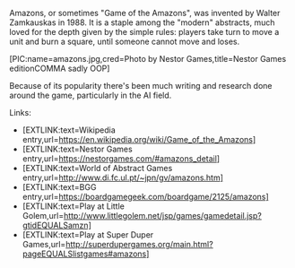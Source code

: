 Amazons, or sometimes "Game of the Amazons", was invented by Walter Zamkauskas in 1988. It is a staple among the "modern" abstracts, much loved for the depth given by the simple rules: players take turn to move a unit and burn a square, until someone cannot move and loses.

[PIC:name=amazons.jpg,cred=Photo by Nestor Games,title=Nestor Games editionCOMMA sadly OOP]

Because of its popularity there's been much writing and research done around the game, particularly in the AI field.

Links:

- [EXTLINK:text=Wikipedia entry,url=https://en.wikipedia.org/wiki/Game_of_the_Amazons]
- [EXTLINK:text=Nestor Games entry,url=https://nestorgames.com/#amazons_detail]
- [EXTLINK:text=World of Abstract Games entry,url=http://www.di.fc.ul.pt/~jpn/gv/amazons.htm]
- [EXTLINK:text=BGG entry,url=https://boardgamegeek.com/boardgame/2125/amazons]
- [EXTLINK:text=Play at Little Golem,url=http://www.littlegolem.net/jsp/games/gamedetail.jsp?gtidEQUALSamzn]
- [EXTLINK:text=Play at Super Duper Games,url=http://superdupergames.org/main.html?pageEQUALSlistgames#amazons]

